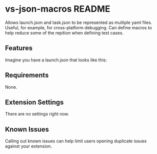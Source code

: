 # vs-json-macros README

Allows launch.json and task.json to be represented as multiple yaml files. Useful, for example, for cross-platform debugging.
Can define macros to help reduce some of the repition when defining test cases.

## Features

Imagine you have a launch.json that looks like this:


## Requirements

None.

## Extension Settings

There are no settings right now. 

## Known Issues

Calling out known issues can help limit users opening duplicate issues against your extension.
